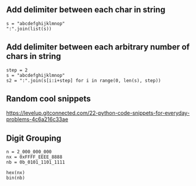 ## Add delimiter between each char in string
```
s = "abcdefghijklmnop"
":".join(list(s)) 
```

## Add delimiter between each arbitrary number of chars in string
```
step = 2
s = "abcdefghijklmnop"
s2 = ":".join(s[i:i+step] for i in range(0, len(s), step))
```

## Random cool snippets
https://levelup.gitconnected.com/22-python-code-snippets-for-everyday-problems-4c6a216c33ae

## Digit Grouping
```
n = 2_000_000_000
nx = 0xFFFF_EEEE_8888
nb = 0b_0101_1101_1111

hex(nx)
bin(nb)

```
